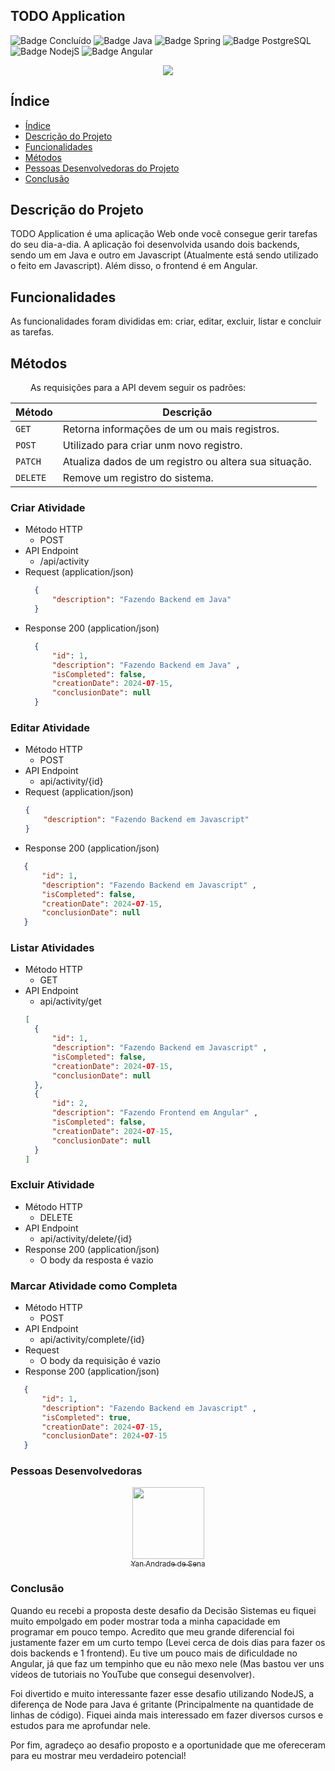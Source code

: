 ## TODO Application
![Badge Concluído](http://img.shields.io/static/v1?label=STATUS&message=CONCLUÍDO&color=GREEN&style=for-the-badge)
![Badge Java](http://img.shields.io/static/v1?label=JAVA&message=17.0.9&color=yellow&style=for-the-badge)
![Badge Spring](http://img.shields.io/static/v1?label=SPRING&message=4.0.0&color=GREEN&style=for-the-badge)
![Badge PostgreSQL](http://img.shields.io/static/v1?label=POSTGRESQL&message=14.12&color=blue&style=for-the-badge)
![Badge NodejS](http://img.shields.io/static/v1?label=NODEJS&message=14.12&color=lightgreen&style=for-the-badge)
![Badge Angular](http://img.shields.io/static/v1?label=Angular&message=14.2.10&color=RED&style=for-the-badge)

<p align="center">
  <img src="https://github.com/user-attachments/assets/e7b7962c-f320-42a7-8b3b-64fa7a1f3c06" />
</p>


## Índice 

* [Índice](#índice)
* [Descrição do Projeto](#descrição-do-projeto)
* [Funcionalidades](#funcionalidades)
* [Métodos](#métodos)
* [Pessoas Desenvolvedoras do Projeto](#pessoas-desenvolvedoras)
* [Conclusão](#conclusão)

## Descrição do Projeto

TODO Application é uma aplicação Web onde você consegue gerir tarefas do seu dia-a-dia. A aplicação foi desenvolvida usando dois backends, sendo um em Java e outro em Javascript (Atualmente está sendo utilizado o feito em Javascript). Além disso, o frontend é em Angular.

## Funcionalidades
As funcionalidades foram divididas em: criar, editar, excluir, listar e concluir as tarefas.

## Métodos
&emsp;&emsp; As requisições para a API devem seguir os padrões:

<center>
  
| Método   | Descrição                                             |
|:---------|-------------------------------------------------------|
| `GET`    | Retorna informações de um ou mais registros.          |
| `POST`   | Utilizado para criar unm novo registro.               |
| `PATCH`  | Atualiza dados de um registro ou altera sua situação. |
| `DELETE` | Remove um registro do sistema.                        |

</center>

### Criar Atividade
* Método HTTP
  * POST
* API Endpoint
  * /api/activity
* Request (application/json)
  ```json
    {
        "description": "Fazendo Backend em Java"  
    }
  ```
* Response 200 (application/json)
  ```json
    {
        "id": 1,
        "description": "Fazendo Backend em Java" ,
        "isCompleted": false,
        "creationDate": 2024-07-15,
        "conclusionDate": null 
    }
  ```

### Editar Atividade
* Método HTTP
  * POST
* API Endpoint
  * api/activity/{id}
* Request (application/json)
  ```json
  {
      "description": "Fazendo Backend em Javascript"
  }
  ```
* Response 200 (application/json)
 ```json
    {
        "id": 1,
        "description": "Fazendo Backend em Javascript" ,
        "isCompleted": false,
        "creationDate": 2024-07-15,
        "conclusionDate": null 
    }
  ```

### Listar Atividades
* Método HTTP
  * GET
* API Endpoint
  * api/activity/get
  ```json
  [
    {
        "id": 1,
        "description": "Fazendo Backend em Javascript" ,
        "isCompleted": false,
        "creationDate": 2024-07-15,
        "conclusionDate": null 
    },
    {
        "id": 2,
        "description": "Fazendo Frontend em Angular" ,
        "isCompleted": false,
        "creationDate": 2024-07-15,
        "conclusionDate": null 
    }
  ]
  ```

### Excluir Atividade
* Método HTTP
  * DELETE
* API Endpoint
  * api/activity/delete/{id}
* Response 200 (application/json)
  * O body da resposta é vazio

### Marcar Atividade como Completa
* Método HTTP
  * POST
* API Endpoint
  * api/activity/complete/{id}
* Request
  * O body da requisição é vazio
* Response 200 (application/json)
 ```json
    {
        "id": 1,
        "description": "Fazendo Backend em Javascript" ,
        "isCompleted": true,
        "creationDate": 2024-07-15,
        "conclusionDate": 2024-07-15
    }
  ```

### Pessoas Desenvolvedoras

[<p align="center"><img src="https://avatars.githubusercontent.com/u/48693812?s=400&u=e3b46f180b450fc7e0bdc65bbbf68e4a77f8d121&v=4" width=115 ><br><sub>Yan Andrade de Sena</sub>](https://github.com/yandrade1305)</p>

### Conclusão

Quando eu recebi a proposta deste desafio da Decisão Sistemas eu fiquei muito empolgado em poder mostrar toda a minha capacidade em programar em pouco tempo. Acredito que meu grande diferencial foi justamente fazer em um curto tempo (Levei cerca de dois dias para fazer os dois backends e 1 frontend). Eu tive um pouco mais de dificuldade no Angular, já que faz um tempinho que eu não mexo nele (Mas bastou ver uns vídeos de tutoriais no YouTube que consegui desenvolver). 

Foi divertido e muito interessante fazer esse desafio utilizando NodeJS, a diferença de Node para Java é gritante (Principalmente na quantidade de linhas de código). Fiquei ainda mais interessado em fazer diversos cursos e estudos para me aprofundar nele. 

Por fim, agradeço ao desafio proposto e a oportunidade que me ofereceram para eu mostrar meu verdadeiro potencial!